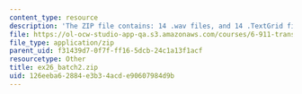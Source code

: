 ```yaml
---
content_type: resource
description: 'The ZIP file contains: 14 .wav files, and 14 .TextGrid files.'
file: https://ol-ocw-studio-app-qa.s3.amazonaws.com/courses/6-911-transcribing-prosodic-structure-of-spoken-utterances-with-tobi-january-iap-2006/126eeba62884e3b34acde90607984d9b_ex26_batch2.zip
file_type: application/zip
parent_uid: f31439d7-0f7f-ff16-5dcb-24c1a13f1acf
resourcetype: Other
title: ex26_batch2.zip
uid: 126eeba6-2884-e3b3-4acd-e90607984d9b
---
```

